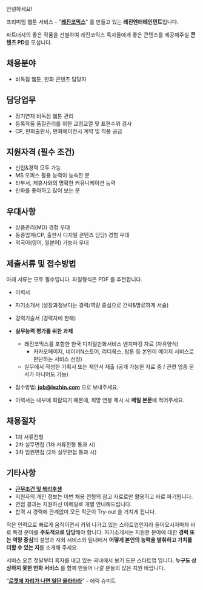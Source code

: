 ﻿안녕하세요!

프리미엄 웹툰 서비스 - "**[레진코믹스](http://www.lezhin.com)**" 를 만들고 있는 **레진엔터테인먼트**입니다.

파트너사의 좋은 작품을 선별하여 레진코믹스 독자들에게 좋은 콘텐츠를 제공해주실 **콘텐츠 PD**를 모십니다. 


## 채용분야

- 비독점 웹툰, 만화 콘텐츠 담당자


## 담당업무

- 정기연재 비독점 웹툰 관리
- 등록작품 품질관리를 위한 교정교열 및 표현수위 검사
- CP, 만화출판사, 만화에이전시 계약 및 작품 공급


## 지원자격 (필수 조건)

- 신입&경력 모두 가능
- MS 오피스 활용 능력이 능숙한 분
- 타부서, 제휴사와의 명확한 커뮤니케이션 능력
- 만화를 좋아하고 많이 보는 분 


## 우대사항

- 상품관리(MD) 경험 우대
- 동종업계(CP, 출판사 디지털 콘텐츠 담당) 경험 우대
- 외국어(영어, 일본어) 가능자 우대 

 
## 제출서류 및 접수방법

아래 서류는 모두 필수입니다. 파일형식은 PDF 를 추천합니다.

- 이력서
- 자기소개서 (성장과정보다는 경력/역량 중심으로 간략&명료하게 서술)
- 경력기술서 (경력자에 한해)
- **실무능력 평가를 위한 과제**
  - 레진코믹스를 포함한 한국 디지털만화서비스 벤치마킹 자료 (자유양식) 
    - 카카오페이지, 네이버N스토어, 리디북스, 탑툰 등 본인이 메이저 서비스로 판단하는 서비스 선정)
  - 실무에서 작성한 기획서 또는 제안서 제출 (공개 가능한 자료 중 / 관련 업종 문서가 아니어도 가능)


- 접수방법: **job@lezhin.com** 으로 보내주세요.
- 이력서는 내부에 회람되기 때문에, 희망 연봉 제시 시 **메일 본문**에 적어주세요.


## 채용절차 

- 1차 서류전형
- 2차 실무면접 (1차 서류전형 통과 시)
- 3차 임원면접 (2차 실무면접 통과 시)


## 기타사항 
- [**근무조건 및 복리후생**](https://github.com/lezhin/apply/blob/master/README.md)
- 지원자의 개인 정보는 이번 채용 전형의 참고 자료로만 활용하고 바로 파기됩니다.
- 면접 결과는 지원하신 이메일로 개별 안내해드립니다.
- 합격 시 경력에 관계없이 모든 직군이 Try-out 을 거치게 됩니다. 



작은 인력으로 빠르게 움직이면서 키워 나가고 있는 스타트업인지라 들어오시자마자 바로 특정 분야를 **주도적으로 담당**해야 합니다. 자기소개서는 지원한 분야에 대한 **경력 또는 역량 중심**의 설명과 저희 서비스와 팀내에서 **어떻게 본인의 능력을 발휘하고 가치를 더할 수 있는 지**를 소개해 주세요.


서비스 오픈 첫달부터 흑자를 내고 있는 국내에서 보기 드문 스타트업 입니다. **누구도 상상하지 못한 만화 서비스** 를 함께 만들어 나갈 분들의 많은 지원 바랍니다.


“[**로켓에 자리가 나면 일단 올라타라**](http://estima.wordpress.com/2012/05/28/sheryl/)" - 에릭 슈미트